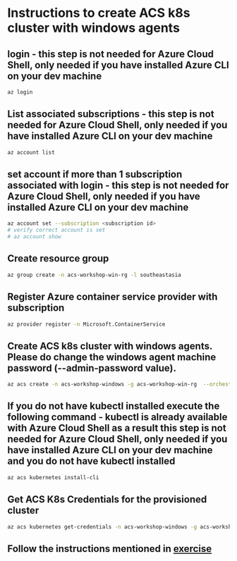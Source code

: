 # Instructions to create ACS k8s cluster with windows agents

## login - this step is not needed for Azure Cloud Shell, only needed if you have installed Azure CLI on your dev machine 
```sh
az login
```

## List associated subscriptions - this step is not needed for Azure Cloud Shell, only needed if you have installed Azure CLI on your dev machine
```sh
az account list
```

## set account if more than 1 subscription associated with login - this step is not needed for Azure Cloud Shell, only needed if you have installed Azure CLI on your dev machine 
```sh
az account set --subscription <subscription id>
# verify correct account is set 
# az account show
```


<!-- ## Create Service Principal and get clientid and clientsecret
```sh
``` -->

## Create resource group
```sh
az group create -n acs-workshop-win-rg -l southeastasia
```

## Register Azure container service provider with subscription
```sh
az provider register -n Microsoft.ContainerService
```


## Create ACS k8s cluster with windows agents. Please do change the windows agent machine password (--admin-password value).
```sh
az acs create -n acs-workshop-windows -g acs-workshop-win-rg  --orchestrator-type=kubernetes --generate-ssh-keys --windows --admin-username azureuser --admin-password myDiffiCultp@ssword
```

## If you do not have kubectl installed execute the following command - kubectl is already available with Azure Cloud Shell as a result this step is not needed for Azure Cloud Shell, only needed if you have installed Azure CLI on your dev machine and you do not have kubectl installed
```sh
az acs kubernetes install-cli
```

## Get ACS K8s Credentials for the provisioned cluster
```sh
az acs kubernetes get-credentials -n acs-workshop-windows -g acs-workshop-win-rg
```

## Follow the instructions mentioned in  [exercise](./k8s-exercise.md)
